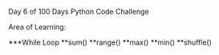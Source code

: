 Day 6 of 100 Days Python Code Challenge

Area of Learning:

***While Loop
**sum()
**range()
**max()
**min()
**shuffle()
